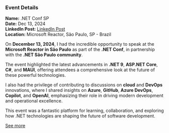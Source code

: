 ### Event Details

**Name:** .NET Conf SP  
**Date:** Dec 13, 2024  
**LinkedIn Post:** [LinkedIn Post](https://www.linkedin.com/posts/tallesvaliatti_fala-galera-passando-aqui-para-agradecer-activity-7274400174792204289-c8Tn?utm_source=share&utm_medium=member_desktop)  
**Location:** Microsoft Reactor, São Paulo, SP - Brazil

On **December 13, 2024**, I had the incredible opportunity to speak at the **Microsoft Reactor in São Paulo** as part of the **.NET Conf**, in partnership with the **.NET São Paulo community**.

The event highlighted the latest advancements in **.NET 9**, **ASP.NET Core**, **C#**, and **MAUI**, offering attendees a comprehensive look at the future of these powerful technologies.

I also had the privilege of contributing to discussions on **cloud** and **DevOps** innovations, where I shared insights on **Azure**, **GitHub**, **Azure DevOps**, **Copilot**, and **OpenAI**, emphasizing their role in driving modern development and operational excellence.

This event was a fantastic platform for learning, collaboration, and exploring how .NET technologies are shaping the future of software development.

[See more](https://github.com/DotNetSP/Dotnet-Conf-2024-12)  